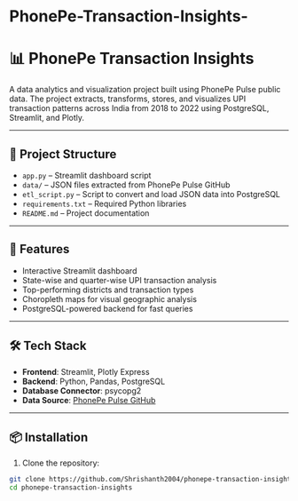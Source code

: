 # PhonePe-Transaction-Insights-
# 📊 PhonePe Transaction Insights

A data analytics and visualization project built using PhonePe Pulse public data. The project extracts, transforms, stores, and visualizes UPI transaction patterns across India from 2018 to 2022 using PostgreSQL, Streamlit, and Plotly.

---

## 📁 Project Structure

- `app.py` – Streamlit dashboard script
- `data/` – JSON files extracted from PhonePe Pulse GitHub
- `etl_script.py` – Script to convert and load JSON data into PostgreSQL
- `requirements.txt` – Required Python libraries
- `README.md` – Project documentation

---

## 🚀 Features

- Interactive Streamlit dashboard
- State-wise and quarter-wise UPI transaction analysis
- Top-performing districts and transaction types
- Choropleth maps for visual geographic analysis
- PostgreSQL-powered backend for fast queries

---

## 🛠️ Tech Stack

- **Frontend**: Streamlit, Plotly Express
- **Backend**: Python, Pandas, PostgreSQL
- **Database Connector**: psycopg2
- **Data Source**: [PhonePe Pulse GitHub](https://github.com/PhonePe/pulse)

---

## 📦 Installation

1. Clone the repository:
```bash
git clone https://github.com/Shrishanth2004/phonepe-transaction-insights.git
cd phonepe-transaction-insights
